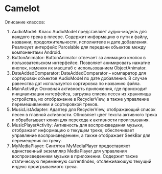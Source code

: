 # Camelot
Описание классов:
  1) AudioModel:
Класс AudioModel представляет аудио-модель для каждого трека в плеере. Содержит информацию о пути к файлу, названии, продолжительности, исполнителе и дате добавления. Реализует интерфейс Parcelable для передачи объектов между компонентами Android.
  2) ButtonAnimator:
ButtonAnimator отвечает за анимацию кнопок в пользовательском интерфейсе. Позволяет анимировать нажатие кнопок, изменяя их масштаб с использованием ObjectAnimator.
  3) DateAddedComparator:
DateAddedComparator – компаратор для сортировки объектов AudioModel по дате добавления. В случае равенства дат используется сортировка по названию файла.
  4) MainActivity:
Основная активность приложения, где происходит инициализация интерфейса, загрузка списка песен из хранилища устройства, их отображение в RecyclerView, а также управление перемешиванием и сортировкой треков.
 
  5) MusicListAdapter:
Адаптер для RecyclerView, отображающий список песен в главной активности. Обновляет цвет текста активного трека и обрабатывает клики для перехода к активности проигрывания.
  6) MusicPlayerActivity:
Активность для воспроизведения музыки, отображает информацию о текущем треке, обеспечивает управление воспроизведением, а также отображает SeekBar для перемещения по треку.
  7) MyMediaPlayer:
Синглтон MyMediaPlayer предоставляет единственный экземпляр MediaPlayer для управления воспроизведением музыки в приложении. Содержит также статическую переменную currentIndex, отслеживающую текущий индекс проигрываемого трека.

